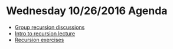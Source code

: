 # Wednesday 10/26/2016 Agenda

- [Group recursion discussions](https://docs.google.com/forms/d/e/1FAIpQLScOkIE8Pbl-DnRGbgzBTdlE6H33XmxOUSd6_elECuTllHp5-Q/viewform)
- [Intro to recursion lecture](../lessons/computer-science/recursion/README.md)
- [Recursion exercises](../lessons/computer-science/recursion/recursion-exercises.md)
